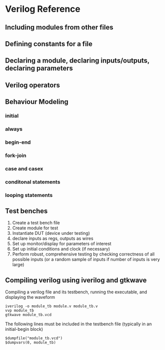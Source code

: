 # Verilog Reference

## Including modules from other files

## Defining constants for a file

## Declaring a module, declaring inputs/outputs, declaring parameters

## Verilog operators

## Behaviour Modeling

### initial

### always

### begin-end

### fork-join

### case and casex 

### conditonal statements

### looping statements

## Test benches

<ol>
  <li> Create a test bench file
  <li> Create module for test
  <li> Instantiate DUT (device under testing)
  <li> declare inputs as regs, outputs as wires
  <li> Set up monitor/display for parameters of interest
  <li> Set up initial conditions and clock (if necessary)
  <li> Perform robust, comprehensive testing by checking correctness of all possible inputs (or a random sample of inputs if number of inputs is very large)
</ol>

## Compiling verilog using iverilog and gtkwave
Compiling a verilog file and its testbench, running the executable, and displaying the waveform
```
iverilog -o module_tb module.v module_tb.v
vvp module_tb
gtkwave module_tb.vcd
```

The following lines must be included in the testbench file (typically in an initial-begin block) 
```
$dumpfile("module_tb.vcd")
$dumpvars(0, module_tb)
```
